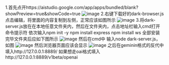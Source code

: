 1.首先点开https://aistudio.google.com/app/apps/bundled/blank?showPreview=true&showCode=true
![image](https://github.com/user-attachments/assets/60f2ff45-65a6-42dd-8036-952c71a49ecb)
2.右键下载好的dark-browser.js点击编辑，将里面的内容复制到左侧，正常应该如图所示
![image](https://github.com/user-attachments/assets/fab5d2bd-97d0-4300-bff2-143348788298)
3.将dark-server.js放在在本地任意文件夹内，然后在文件夹内，点击地址栏输入cmd打开命令提示符
            依次输入npm init -y
                              npm install express
                              npm install ws
全部安装完毕文件夹后应如下图所示
![image](https://github.com/user-attachments/assets/694cc7a6-991e-4dfb-9133-0bada026c96a)
然后在cmd中 输入node dark-server.js，如图
![image](https://github.com/user-attachments/assets/1457d35c-4368-4061-b308-e2dc522eb07b)
然后浏览器页面应该会显示
![image](https://github.com/user-attachments/assets/5cdba9c9-5b77-4d6b-ac88-c5076d74aaa0)
之后在geminin格式的反代中填入http://127.0.0.1:8889/
如果想走oai格式填入http://127.0.0.1:8889/v1beta/openai




